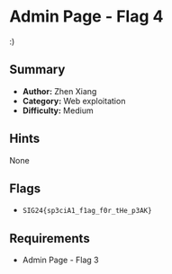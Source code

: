 # Admin Page - Flag 4

:)

## Summary
- **Author:** Zhen Xiang
- **Category:** Web exploitation
- **Difficulty:** Medium

## Hints
None

## Flags
- `SIG24{sp3ciA1_f1ag_f0r_tHe_p3AK}`

## Requirements
- Admin Page - Flag 3
